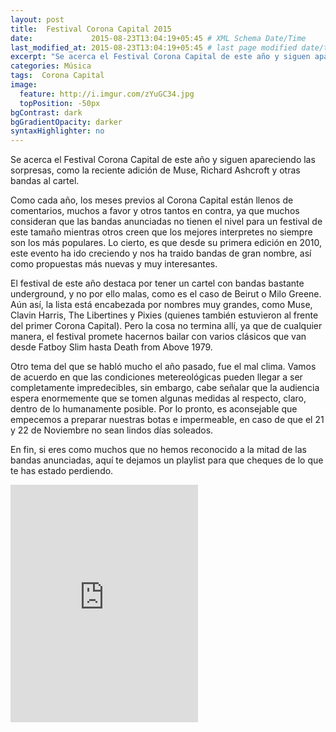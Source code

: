 ```yaml
---
layout: post
title:  Festival Corona Capital 2015
date:             2015-08-23T13:04:19+05:45 # XML Schema Date/Time
last_modified_at: 2015-08-23T13:04:19+05:45 # last page modified date/time
excerpt: "Se acerca el Festival Corona Capital de este año y siguen apareciendo las sorpresas."
categories: Música
tags:  Corona Capital
image:
  feature: http://i.imgur.com/zYuGC34.jpg
  topPosition: -50px
bgContrast: dark
bgGradientOpacity: darker
syntaxHighlighter: no
---
```


Se acerca el Festival Corona Capital de este año y siguen apareciendo las sorpresas, como la reciente adición de Muse, Richard Ashcroft y otras bandas al cartel.

Como cada año, los meses previos al Corona Capital están llenos de comentarios, muchos a favor y otros tantos en contra, ya que muchos consideran que las bandas anunciadas no tienen el nivel para un festival de este tamaño mientras otros creen que los mejores interpretes no siempre son los más populares. Lo cierto, es que desde su primera edición en 2010, este evento ha ido creciendo y nos ha traido bandas de gran nombre, así como propuestas más nuevas y muy interesantes.

El festival de este año destaca por tener un cartel con bandas bastante underground, y no por ello malas, como es el caso de Beirut o Milo Greene. Aún así, la lista está encabezada por nombres muy grandes, como Muse, Clavin Harris, The Libertines y Pixies (quienes también estuvieron al frente del primer Corona Capital). Pero la cosa no termina allí, ya que de cualquier manera, el festival promete hacernos bailar con varios clásicos que van desde Fatboy Slim hasta  Death from Above 1979.

Otro tema del que se habló mucho el año pasado, fue el mal clima. Vamos de acuerdo en que las condiciones metereológicas pueden llegar a ser completamente impredecibles, sin embargo, cabe señalar que la audiencia espera enormemente que se tomen algunas medidas al respecto, claro, dentro de lo humanamente posible. Por lo pronto, es aconsejable que empecemos a preparar nuestras botas e impermeable, en caso de que el 21 y  22  de Noviembre no sean lindos días soleados.

En fin, si eres como muchos que no hemos reconocido a la mitad de las bandas anunciadas, aquí te dejamos un playlist para que cheques de lo que te has estado perdiendo.

<iframe src="https://embed.spotify.com/?uri=spotify%3Auser%3A12145046388%3Aplaylist%3A1iUjNOSNrWLyfsIQP9E1VC" width="300" height="380" frameborder="0" allowtransparency="true"></iframe>
